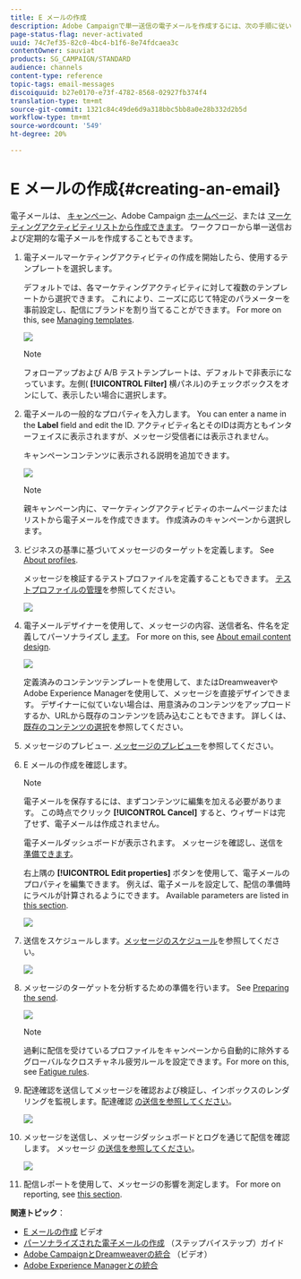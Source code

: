 ```yaml
---
title: E メールの作成
description: Adobe Campaignで単一送信の電子メールを作成するには、次の手順に従います。
page-status-flag: never-activated
uuid: 74c7ef35-82c0-4bc4-b1f6-8e74fdcaea3c
contentOwner: sauviat
products: SG_CAMPAIGN/STANDARD
audience: channels
content-type: reference
topic-tags: email-messages
discoiquuid: b27e0170-e73f-4782-8568-02927fb374f4
translation-type: tm+mt
source-git-commit: 1321c84c49de6d9a318bbc5bb8a0e28b332d2b5d
workflow-type: tm+mt
source-wordcount: '549'
ht-degree: 20%

---
```



# E メールの作成{#creating-an-email}

電子メールは、 [キャンペーン](../../start/using/marketing-activities.md#creating-a-marketing-activity)、Adobe Campaign [ホームページ](../../start/using/interface-description.md#home-page)、または [マーケティングアクティビティリストから作成できます](../../start/using/marketing-activities.md#about-marketing-activities)。 ワークフローから単一送信および定期的な電子メールを作成することもできます。

1. 電子メールマーケティングアクティビティの作成を開始したら、使用するテンプレートを選択します。

   デフォルトでは、各マーケティングアクティビティに対して複数のテンプレートから選択できます。 これにより、ニーズに応じて特定のパラメーターを事前設定し、配信にブランドを割り当てることができます。 For more on this, see [Managing templates](../../start/using/marketing-activity-templates.md).

   ![](assets/email_creation_1.png)

   >[!NOTE]
   >
   >フォローアップおよび A/B テストテンプレートは、デフォルトで非表示になっています。左側( **[!UICONTROL Filter]** 横パネル)のチェックボックスをオンにして、表示したい場合に選択します。

1. 電子メールの一般的なプロパティを入力します。 You can enter a name in the **Label** field and edit the ID. アクティビティ名とそのIDは両方ともインターフェイスに表示されますが、メッセージ受信者には表示されません。

   キャンペーンコンテンツに表示される説明を追加できます。

   ![](assets/email_creation_2.png)

   >[!NOTE]
   >
   >親キャンペーン内に、マーケティングアクティビティのホームページまたはリストから電子メールを作成できます。 作成済みのキャンペーンから選択します。

1. ビジネスの基準に基づいてメッセージのターゲットを定義します。 See [About profiles](../../audiences/using/about-profiles.md).

   メッセージを検証するテストプロファイルを定義することもできます。 [テストプロファイルの管理](../../audiences/using/managing-test-profiles.md)を参照してください。

   ![](assets/email_creation_3.png)

1. 電子メールデザイナーを使用して、メッセージの内容、送信者名、件名を定義してパーソナライズし [ます](../../designing/using/designing-content-in-adobe-campaign.md)。 For more on this, see [About email content design](../../designing/using/designing-content-in-adobe-campaign.md).

   ![](assets/email_creation_4.png)

   定義済みのコンテンツテンプレートを使用して、またはDreamweaverやAdobe Experience Managerを使用して、メッセージを直接デザインできます。 デザイナーに似ていない場合は、用意済みのコンテンツをアップロードするか、URLから既存のコンテンツを読み込むこともできます。 詳しくは、[既存のコンテンツの選択](../../designing/using/using-existing-content.md)を参照してください。

1. メッセージのプレビュー. [メッセージのプレビュー](../../sending/using/previewing-messages.md)を参照してください。
1. E メールの作成を確認します。

   >[!NOTE]
   >
   >電子メールを保存するには、まずコンテンツに編集を加える必要があります。 この時点でクリック **[!UICONTROL Cancel]** すると、ウィザードは完了せず、電子メールは作成されません。

   電子メールダッシュボードが表示されます。 メッセージを確認し、送信を [準備できます](../../sending/using/preparing-the-send.md)。

   右上隅の **[!UICONTROL Edit properties]** ボタンを使用して、電子メールのプロパティを編集できます。 例えば、電子メールを設定して、配信の準備時にラベルが計算されるようにできます。  Available parameters are listed in [this section](../../administration/using/configuring-email-channel.md#list-of-email-properties).

   ![](assets/delivery_dashboard_2.png)

1. 送信をスケジュールします。[メッセージのスケジュール](../../sending/using/about-scheduling-messages.md)を参照してください。

   ![](assets/delivery_planning.png)

1. メッセージのターゲットを分析するための準備を行います。 See [Preparing the send](../../sending/using/confirming-the-send.md).

   ![](assets/preparing_delivery_2.png)

   >[!NOTE]
   >
   >過剰に配信を受けているプロファイルをキャンペーンから自動的に除外するグローバルなクロスチャネル疲労ルールを設定できます。For more on this, see [Fatigue rules](../../sending/using/fatigue-rules.md).

1. 配達確認を送信してメッセージを確認および検証し、インボックスのレンダリングを監視します。配達確認 [の送信を参照してください](../../sending/using/sending-proofs.md)。

   ![](assets/bat_select.png)

1. メッセージを送信し、メッセージダッシュボードとログを通じて配信を確認します。 メッセージ [の送信を参照してください](../../sending/using/confirming-the-send.md)。

   ![](assets/confirm_delivery.png)

1. 配信レポートを使用して、メッセージの影響を測定します。 For more on reporting, see [this section](../../reporting/using/about-dynamic-reports.md).

**関連トピック**：

* [E メールの作成](https://docs.adobe.com/content/help/en/campaign-learn/campaign-standard-tutorials/getting-started/create-email-from-homepage.html) ビデオ
* [パーソナライズされた電子メールの作成](https://helpx.adobe.com/jp/campaign/kb/acs-get-started-with-emails.html) （ステップバイステップ）ガイド
* [Adobe CampaignとDreamweaverの統合](https://docs.adobe.com/content/help/ja-JP/campaign-standard-learn/tutorials/designing-content/email-designer/dreamweaver-integration.translate.html) （ビデオ）
* [Adobe Experience Managerとの統合](../../integrating/using/integrating-with-experience-manager.md)
